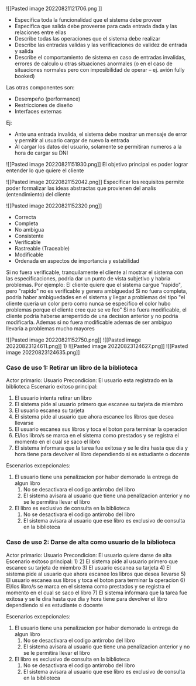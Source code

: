 ![[Pasted image 20220821121706.png ]]
* Especifica toda la funcionalidad que el sistema debe proveer
* Especifica que salida debe proveerse para cada entrada dada y las relaciones entre ellas
* Describe todas las operaciones que el sistema debe realizar
* Describe las entradas validas y las verificaciones de validez de entrada y salida
* Describe el comportamiento de sistema en caso de entradas invalidas, errores de calculo u otras situaciones anormales (o en el caso de situaciones normales pero con imposibilidad de operar – ej. avión fully booked)

Las otras componentes son:
* Desempeño (performance)
* Restricciones de diseño
* Interfaces externas

Ej:
* Ante una entrada invalida, el sistema debe mostrar un mensaje de error y permitir al usuario cargar de nuevo la entrada
* Al cargar los datos del usuario, solamente se permitiran numeros a la hora de cargar su DNI

![[Pasted image 20220821151930.png]]
El objetivo principal es poder lograr entender lo que quiere el cliente

![[Pasted image 20220821152042.png]]
Especificar los requisitos permite poder formalizar las ideas abstractas que provienen del analis (entendimiento) del cliente

![[Pasted image 20220821152320.png]]
* Correcta
* Completa
* No ambigua
* Consistente
* Verificable
* Rastreable (Traceable)
* Modificable
* Ordenada en aspectos de importancia y estabilidad

Si no fuera verificable, tranquilamente el cliente al mostrar el sistema con las especificaciones, podria dar un punto de vista subjetivo y habria problemas. Por ejemplo: El cliente quiere que el sistema cargue "rapido", pero "rapido" no es verificable y genera ambiguedad
Si no fuera completa, podria haber ambiguedades en el sistema y llegar a problemas del tipo "el cliente queria un color pero como nunca se especifico el color hubo problemas porque el cliente cree que se ve feo"
Si no fuera modificable, el cliente podria haberse arrepentido de una decision anterior y no podria modificarla. Ademas si no fuera modificable ademas de ser ambiguo llevaria a problemas mucho mayores

![[Pasted image 20220821152750.png]]
![[Pasted image 20220823124611.png]]
1) 
![[Pasted image 20220823124627.png]]
![[Pasted image 20220823124635.png]]
### Caso de uso 1: Retirar un libro de la biblioteca
Actor primario: Usuario
Precondicion: El usuario esta registrado en la biblioteca
Escenario exitoso principal:
1) El usuario intenta retirar un libro
2) El sistema pide al usuario primero que escanee su tarjeta de miembro
3) El usuario escanea su tarjeta
4) El sistema pide al usuario que ahora escanee los libros que desea llevarse
5) El usuario escanea sus libros y toca el boton para terminar la operacion
6) El/los libro/s se marca en el sistema como prestados y se registra el momento en el cual se saco el libro
7) El sistema informara que la tarea fue exitosa y se le dira hasta que dia y hora tiene para devolver el libro dependiendo si es estudiante o docente

Escenarios excepcionales:
1) El usuario tiene una penalizacion por haber demorado la entrega de algun libro
	1) No se desactivara el codigo antirrobo del libro
	2) El sistema avisara al usuario que tiene una penalizacion anterior y no se le permitira llevar el libro
2) El libro es exclusivo de consulta en la biblioteca
	1) No se desactivara el codigo antirrobo del libro
	2) El sistema avisara al usuario que ese libro es exclusivo de consulta en la biblioteca

### Caso de uso 2:  Darse de alta como usuario de la biblioteca
Actor primario: Usuario
Precondicion: El usuario quiere darse de alta
Escenario exitoso principal:
1) 
2) El sistema pide al usuario primero que escanee su tarjeta de miembro
3) El usuario escanea su tarjeta
4) El sistema pide al usuario que ahora escanee los libros que desea llevarse
5) El usuario escanea sus libros y toca el boton para terminar la operacion
6) El/los libro/s se marca en el sistema como prestados y se registra el momento en el cual se saco el libro
7) El sistema informara que la tarea fue exitosa y se le dira hasta que dia y hora tiene para devolver el libro dependiendo si es estudiante o docente

Escenarios excepcionales:
1) El usuario tiene una penalizacion por haber demorado la entrega de algun libro
	1) No se desactivara el codigo antirrobo del libro
	2) El sistema avisara al usuario que tiene una penalizacion anterior y no se le permitira llevar el libro
2) El libro es exclusivo de consulta en la biblioteca
	1) No se desactivara el codigo antirrobo del libro
	2) El sistema avisara al usuario que ese libro es exclusivo de consulta en la biblioteca
